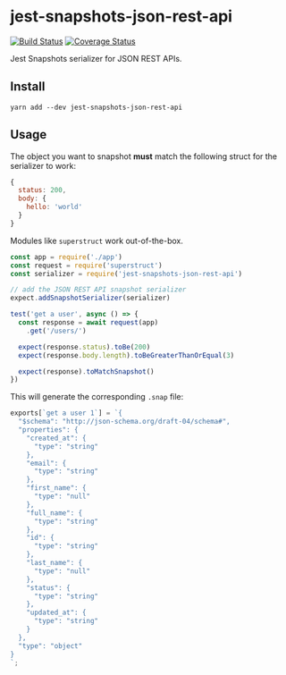 # jest-snapshots-json-rest-api

[![Build Status](https://travis-ci.org/gillesdemey/jest-snapshots-json-rest-api.svg?branch=master)](https://travis-ci.org/gillesdemey/jest-snapshots-json-rest-api)
[![Coverage Status](https://coveralls.io/repos/github/gillesdemey/jest-snapshots-json-rest-api/badge.svg)](https://coveralls.io/github/gillesdemey/jest-snapshots-json-rest-api)

Jest Snapshots serializer for JSON REST APIs.

## Install

`yarn add --dev jest-snapshots-json-rest-api`

## Usage

The object you want to snapshot **must** match the following struct for the serializer to work:

```javascript
{
  status: 200,
  body: {
  	hello: 'world'
  }
}
```

Modules like `superstruct` work out-of-the-box.

```javascript
const app = require('./app')
const request = require('superstruct')
const serializer = require('jest-snapshots-json-rest-api')

// add the JSON REST API snapshot serializer
expect.addSnapshotSerializer(serializer)

test('get a user', async () => {
  const response = await request(app)
    .get('/users/')

  expect(response.status).toBe(200)
  expect(response.body.length).toBeGreaterThanOrEqual(3)

  expect(response).toMatchSnapshot()
})
```

This will generate the corresponding `.snap` file:

```javascript
exports[`get a user 1`] = `{
  "$schema": "http://json-schema.org/draft-04/schema#",
  "properties": {
    "created_at": {
      "type": "string"
    },
    "email": {
      "type": "string"
    },
    "first_name": {
      "type": "null"
    },
    "full_name": {
      "type": "string"
    },
    "id": {
      "type": "string"
    },
    "last_name": {
      "type": "null"
    },
    "status": {
      "type": "string"
    },
    "updated_at": {
      "type": "string"
    }
  },
  "type": "object"
}
`;
```
